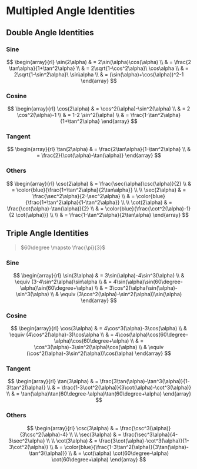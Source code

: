# Multipled Angle Identities

## Double Angle Identities

### Sine

$$
\begin{array}{rl}
\sin(2\alpha) & = 2\sin(\alpha)\cos(\alpha)
\\
& = \frac{2 \tan\alpha}{1+\tan^2\alpha}
\\
& = 2\sqrt{1-\cos^2\alpha}\ \cos\alpha
\\
& = 2\sqrt{1-\sin^2\alpha}\ \sin\alpha
\\
& = (\sin(\alpha)+\cos(\alpha))^2-1
\end{array}
$$

### Cosine

$$
\begin{array}{rl}
\cos(2\alpha) & = \cos^2(\alpha)-\sin^2(\alpha)
\\
& = 2 \cos^2(\alpha)-1
\\
& = 1-2 \sin^2(\alpha)
\\
& = \frac{1-\tan^2\alpha}{1+\tan^2\alpha}
\end{array}
$$

### Tangent

$$
\begin{array}{rl}
\tan(2\alpha) & = \frac{2\tan\alpha}{1-\tan^2\alpha}
\\
& = \frac{2}{\cot(\alpha)-\tan(\alpha)}
\end{array}
$$

### Others

$$
\begin{array}{rl}
\csc(2\alpha) & = \frac{\sec(\alpha)\csc(\alpha)}{2}
\\
& = \color{blue}{\frac{1+\tan^2\alpha}{2\tan\alpha}}
\\
\\
\sec(2\alpha) & =
\frac{\sec^2\alpha}{2-\sec^2\alpha}
\\
& = \color{blue}{\frac{1+\tan^2\alpha}{1-\tan^2\alpha}}
\\
\\
\cot(2\alpha) & =
\frac{\cot(\alpha)-\tan(\alpha)}{2}
\\
& = \color{blue}{\frac{\cot^2(\alpha)-1}{2 \cot(\alpha)}}
\\
\\
& = \frac{1-\tan^2\alpha}{2\tan\alpha}
\end{array}
$$

## Triple Angle Identities

> $60\degree \mapsto \frac{\pi}{3}$

### Sine

$$
\begin{array}{rl}
\sin(3\alpha) & =
3\sin(\alpha)-4\sin^3(\alpha)
\\
& \equiv
(3-4\sin^2\alpha)\sin\alpha
\\
& = 4\sin(\alpha)\sin(60\degree-\alpha)\sin(60\degree+\alpha)
\\
& = 3\cos^2(\alpha)\sin(\alpha)-\sin^3(\alpha)
\\
& \equiv
(3\cos^2(\alpha)-\sin^2(\alpha))\sin(\alpha)
\end{array}
$$

### Cosine

$$
\begin{array}{rl}
\cos(3\alpha) & =
4\cos^3(\alpha)-3\cos(\alpha)
\\
& \equiv
(4\cos^2(\alpha)-3)\cos\alpha
\\
& = 4\cos(\alpha)\cos(60\degree-\alpha)\cos(60\degree+\alpha)
\\
& = \cos^3(\alpha)-3\sin^2(\alpha)\cos(\alpha)
\\
& \equiv
(\cos^2(\alpha)-3\sin^2(\alpha))\cos(\alpha)
\end{array}
$$

### Tangent

$$
\begin{array}{rl}
\tan(3\alpha) & =
\frac{3\tan(\alpha)-\tan^3(\alpha)}{1-3\tan^2(\alpha)}
\\
& =
\frac{1-3\cot^2(\alpha)}{3\cot(\alpha)-\cot^3(\alpha)}
\\
& =
\tan(\alpha)\tan(60\degree-\alpha)\tan(60\degree+\alpha)
\end{array}
$$

### Others

$$
\begin{array}{rl}
\csc(3\alpha) & =
\frac{\csc^3(\alpha)}{3\csc^2(\alpha)-4}
\\
\\
\sec(3\alpha) & =
\frac{\sec^3\alpha}{4-3\sec^2\alpha}
\\
\\
\cot(3\alpha) & =
\frac{3\cot(\alpha)-\cot^3(\alpha)}{1-3\cot^2(\alpha)}
\\
& =
\color{blue}{\frac{1-3\tan^2(\alpha)}{3\tan(\alpha)-\tan^3(\alpha)}}
\\
& =
\cot(\alpha) \cot(60\degree-\alpha) \cot(60\degree+\alpha)
\end{array}
$$

